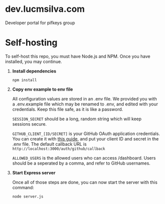 # dev.lucmsilva.com
Developer portal for pifkeys group

# Self-hosting
To self-host this repo, you must have Node.js and NPM. Once you have installed, you may continue.

1. **Install dependencies**

   ```
   npm install
   ```
2. **Copy env example to env file**

   All configuration values are stored in an .env file. We provided you with a .env.example file which may be renamed to .env, and edited with your credentials. Keep this file safe, as it is like a password.

   `SESSION_SECRET` should be a long, random string which will keep sessions secure.
   
   `GITHUB_CLIENT_[ID/SECRET]` is your GitHub OAuth application credentials. You can create it with [this guide](https://docs.github.com/en/apps/oauth-apps/building-oauth-apps/creating-an-oauth-app), and put your client ID and secret in the .env file. The default callback URL is `http://localhost:3000/auth/github/callback`

   `ALLOWED_USERS` is the allowed users who can access /dashboard. Users should be a seperated by a comma, and refer to GitHub usernames.

3. **Start Express server**

   Once all of those steps are done, you can now start the server with this command:

   ```
   node server.js
   ```
